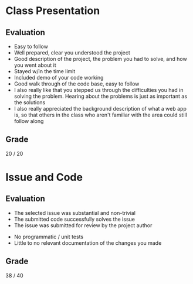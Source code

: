 Class Presentation
===

Evaluation
---
+  Easy to follow
+  Well prepared, clear you understood the project
+  Good description of the project, the problem you had to solve, and how you
   went about it
+  Stayed w/in the time limit
+  Included demo of your code working
+  Good walk through of the code base, easy to follow
+  I also really like that you stepped us through the difficulties you had
   in solving the problem.  Hearing about the problems is just as important
   as the solutions
+  I also really appreciated the background description of what a web app is,
   so that others in the class who aren't familiar with the area could
   still follow along
 

Grade
---
20 / 20


Issue and Code
===

Evaluation
---
+  The selected issue was substantial and non-trivial
+  The submitted code successfully solves the issue
+  The issue was submitted for review by the project author
-  No programmatic / unit tests
-  Little to no relevant documentation of the changes you made

Grade
---
38 / 40